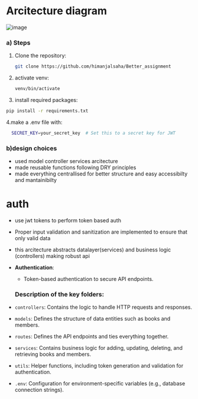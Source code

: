 # Arcitecture diagram

![image](https://github.com/user-attachments/assets/561d4ad9-2c17-4828-8f40-2568bc50a4c0)



### a) Steps

1. Clone the repository:

   ```bash
   git clone https://github.com/himanjalsaha/Better_assignment
   ```
2. activate venv:
   ```bash
   venv/bin/activate
   ```
 3.  install required packages:
   ```bash
   pip install -r requirements.txt
```
4.make a .env file with:
 ```bash
   SECRET_KEY=your_secret_key  # Set this to a secret key for JWT
   ```



### b)design choices 
- used model controller services arcitecture
- made reusable functions following DRY principles
- made everything centrallised for better structure and easy accessibilty and mantainibilty
# auth
- use jwt tokens to perform token based auth
- Proper input validation and sanitization are implemented to ensure that only valid data
- this arcitecture abstracts datalayer(services) and business logic (controllers) making robust api



    


- **Authentication**:
  - Token-based authentication to secure API endpoints.
 

  ### Description of the key folders:

- `controllers`: Contains the logic to handle HTTP requests and responses.
- `models`: Defines the structure of data entities such as books and members.
- `routes`: Defines the API endpoints and ties everything together.
- `services`: Contains business logic for adding, updating, deleting, and retrieving books and members.
- `utils`: Helper functions, including token generation and validation for authentication.
- `.env`: Configuration for environment-specific variables (e.g., database connection strings).



